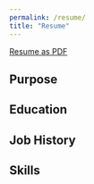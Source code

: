 ```yaml
---
permalink: /resume/
title: "Resume"
---
```


[Resume as PDF](https://nanatuffour.github.io/personal-e-portfolio/assets/current-resume.pdf)

## Purpose

## Education

## Job History

## Skills